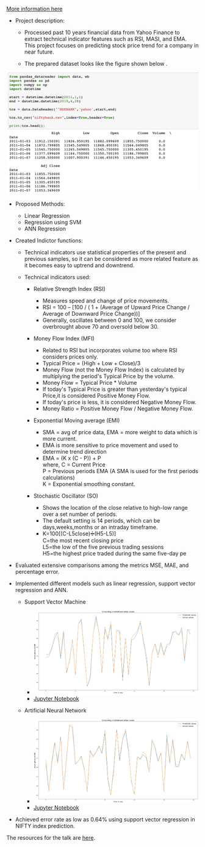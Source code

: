 [More information here](/images/Project.zip)

* Project description:
  * Processed past 10 years financial data from Yahoo Finance to extract technical indicator features such as RSI,
MASI, and EMA. This project focuses on predicting stock price trend for a company in near future.

  * The prepared dataset looks like the figure shown below .

 <img src="/images/ML_project_data.png"
     alt="Markdown Monster icon" width="600"
     style="float: center; margin-right: 70px;" />
     
  * Proposed Methods:
    * Linear Regression
    * Regression using SVM
    * ANN Regression
    
  * Created Indictor functions:
  
    * Technical indicators use statistical properties of the present and previous samples, so it can be considered as more           related feature as it becomes easy to uptrend and downtrend.
    
    * Technical indicators used:
      
      * Relative Strength Index (RSI)
        * Measures speed and change of price movements.
        * RSI = 100 – [100 / ( 1 + (Average of Upward Price Change / Average of Downward Price Change))]
        * Generally, oscillates between 0 and 100, we consider overbrought above 70 and oversold below 30.
        
        
      * Money Flow Index (MFI)
         * Related to RSI but incorporates volume too where RSI considers prices only.
         * Typical Price = (High + Low + Close)/3
         * Money Flow (not the Money Flow Index) is calculated by multiplying the period's Typical Price by the volume.
         * Money Flow = Typical Price * Volume
         * If today's Typical Price is greater than yesterday's typical Price,it is considered Positive Money Flow.
         * If today's price is less, it is considered Negative Money Flow.
         * Money Ratio = Positive Money Flow / Negative Money Flow.
         
      * Exponential Moving average (EMI)
        * SMA = avg of price data, EMA = more weight to data which is more current.
        * EMA is more sensitive to price movement and used to determine trend direction
        * EMA = (K x (C - P)) + P <br/>
          where, C = Current Price <br/>
          P = Previous periods EMA (A SMA is used for the first periods calculations) <br/>
          K = Exponential smoothing constant.
      
      * Stochastic Oscillator (SO)
        * Shows the location of the close relative to high-low range over a set number of periods.
        * The default setting is 14 periods, which can be days,weeks,months or an intraday timeframe.
        * K=100[(C-L5close)➗(H5-L5)] <br/>
          C=the most recent closing price <br/>
          L5=the low of the five previous trading sessions <br/>
          H5=the highest price traded during the same five-day pe
      
  * Evaluated extensive comparisons among the metrics MSE, MAE, and percentage error.
  * Implemented different models such as linear regression, support vector regression and ANN.
     * Support Vector Machine
       * <img src="/images/svm_ml_project.png" alt="Markdown Monster icon" width="600" style="float: center; margin-right: 70px;" />  
       * [Jupyter Notebook](/notebooks/SVM.ipynb)
     
     * Artificial Neural Network
       *  <img src="/images/ann_ml_project.png" alt="Markdown Monster icon" width="600" style="float: center; margin-right: 70px;" />
       *  [Jupyter Notebook](/notebooks/ANN.ipynb)
     
       

  * Achieved error rate as low as 0.64% using support vector regression in NIFTY index prediction.
  
The resources for the talk are [here](/images/Presentation-Report.pdf).
